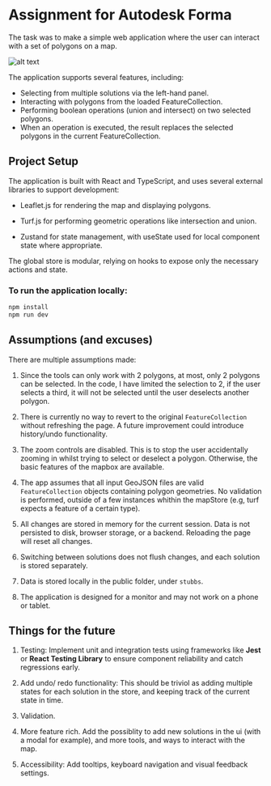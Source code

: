 # Assignment for Autodesk Forma

The task was to make a simple web application where the user can interact with a set of polygons on a map.

![alt text](output.png)

The application supports several features, including:

- Selecting from multiple solutions via the left-hand panel.
- Interacting with polygons from the loaded FeatureCollection.
- Performing boolean operations (union and intersect) on two selected polygons.
- When an operation is executed, the result replaces the selected polygons in the current FeatureCollection.

## Project Setup

The application is built with React and TypeScript, and uses several external libraries to support development:

- Leaflet.js for rendering the map and displaying polygons.

- Turf.js for performing geometric operations like intersection and union.

- Zustand for state management, with useState used for local component state where appropriate.

The global store is modular, relying on hooks to expose only the necessary actions and state.

### To run the application locally:

```bash
npm install
npm run dev
```

## Assumptions (and excuses)

There are multiple assumptions made:

1. Since the tools can only work with 2 polygons, at most, only 2 polygons can be selected. In the code, I have limited the selection to 2, if the user selects a third, it will not be selected until the user deselects another polygon.

2. There is currently no way to revert to the original `FeatureCollection` without refreshing the page. A future improvement could introduce history/undo functionality.

3. The zoom controls are disabled. This is to stop the user accidentally zooming in whilst trying to select or deselect a polygon. Otherwise, the basic features of the mapbox are available.

4. The app assumes that all input GeoJSON files are valid `FeatureCollection` objects containing polygon geometries. No validation is performed, outside of a few instances whithin the mapStore (e.g, turf expects a feature of a certain type).

5. All changes are stored in memory for the current session. Data is not persisted to disk, browser storage, or a backend. Reloading the page will reset all changes.

6. Switching between solutions does not flush changes, and each solution is stored separately.

7. Data is stored locally in the public folder, under `stubbs`.

8. The application is designed for a monitor and may not work on a phone or tablet.

## Things for the future

1. Testing: Implement unit and integration tests using frameworks like **Jest** or **React Testing Library** to ensure component reliability and catch regressions early.

2. Add undo/ redo functionality: This should be triviol as adding multiple states for each solution in the store, and keeping track of the current state in time.

3. Validation.

4. More feature rich. Add the possiblity to add new solutions in the ui (with a modal for example), and more tools, and ways to interact with the map.

5. Accessibility: Add tooltips, keyboard navigation and visual feedback settings.
